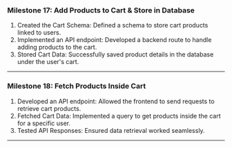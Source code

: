 ### Milestone 17: Add Products to Cart & Store in Database
1. Created the Cart Schema: Defined a schema to store cart products linked to users.
2. Implemented an API endpoint: Developed a backend route to handle adding products to the cart.
3. Stored Cart Data: Successfully saved product details in the database under the user's cart.
----
### Milestone 18: Fetch Products Inside Cart
1. Developed an API endpoint: Allowed the frontend to send requests to retrieve cart products.
2. Fetched Cart Data: Implemented a query to get products inside the cart for a specific user.
3. Tested API Responses: Ensured data retrieval worked seamlessly.
---